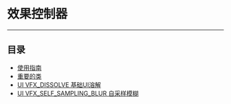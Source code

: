 # 效果控制器
---
## 目录
- [使用指南](https://github.com/FQMWakeZero/ShaderTools/blob/main/MD/VFXController%20%E8%A7%86%E8%A7%89%E6%8E%A7%E5%88%B6%E5%99%A8%E4%BD%BF%E7%94%A8%E6%8C%87%E5%8D%97.md)
- [重要的类](https://github.com/FQMWakeZero/ShaderTools/blob/main/MD/%E9%87%8D%E8%A6%81%E7%9A%84%E7%B1%BB.md)
- [UI VFX_DISSOLVE 基础UI溶解](https://github.com/FQMWakeZero/ShaderTools/blob/main/MD/UI_VFX_DISSOLVE%20%E5%9F%BA%E7%A1%80UI%E6%BA%B6%E8%A7%A3.md)
- [UI VFX_SELF_SAMPLING_BLUR 自采样模糊](https://github.com/FQMWakeZero/ShaderTools/blob/main/MD/UI%20VFX_SELF_SAMPLING_BLUR%20%E8%87%AA%E9%87%87%E6%A0%B7%E6%A8%A1%E7%B3%8A.md)
